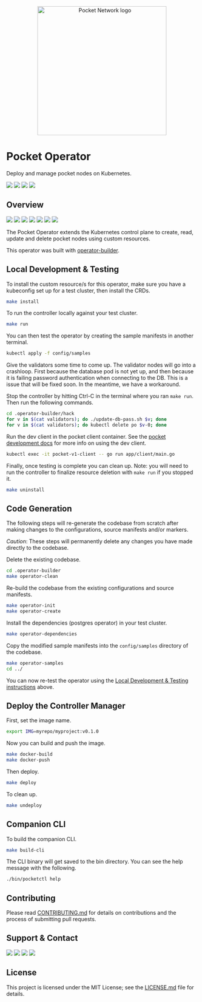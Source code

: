 <div align="center">
  <a href="https://www.pokt.network">
    <img src="https://user-images.githubusercontent.com/16605170/74199287-94f17680-4c18-11ea-9de2-b094fab91431.png" alt="Pocket Network logo" width="340"/>
  </a>
</div>

# Pocket Operator

Deploy and manage pocket nodes on Kubernetes.

<div>
  <a  href="https://godoc.org/github.com/pokt-network/pocket-operator"><img src="https://img.shields.io/badge/godoc-reference-blue.svg"/></a>
  <a  href="https://goreportcard.com/report/github.com/pokt-network/pocket-operator"><img src="https://goreportcard.com/badge/github.com/pokt-network/pocket-operator"/></a>
  <a href="https://golang.org"><img  src="https://img.shields.io/badge/golang-v1.11-red.svg"/></a>
  <a  href="https://github.com/tools/godep" ><img src="https://img.shields.io/badge/godep-dependency-71a3d9.svg"/></a>
</div>

## Overview

<div>
    <a  href="https://github.com/pokt-network/pocket-operator/releases"><img src="https://img.shields.io/github/release-pre/pokt-network/pocket-operator.svg"/></a>
    <a  href="https://github.com/pokt-network/pocket-operator/pulse"><img src="https://img.shields.io/github/contributors/pokt-network/pocket-operator.svg"/></a>
    <a href="https://opensource.org/licenses/MIT"><img src="https://img.shields.io/badge/License-MIT-blue.svg"/></a>
    <a href="https://github.com/pokt-network/pocket-operator/pulse"><img src="https://img.shields.io/github/last-commit/pokt-network/pocket-operator.svg"/></a>
    <a href="https://github.com/pokt-network/pocket-operator/pulls"><img src="https://img.shields.io/github/issues-pr/pokt-network/pocket-operator.svg"/></a>
    <a href="https://github.com/pokt-network/pocket-operator/releases"><img src="https://img.shields.io/badge/platform-linux%20%7C%20windows%20%7C%20macos-pink.svg"/></a>
    <a href="https://github.com/pokt-network/pocket-operator/issues"><img src="https://img.shields.io/github/issues-closed/pokt-network/pocket-operator.svg"/></a>
</div>

The Pocket Operator extends the Kubernetes control plane to create, read, update
and delete pocket nodes using custom resources.

This operator was built with
[operator-builder](https://github.com/nukleros/operator-builder).

## Local Development & Testing

To install the custom resource/s for this operator, make sure you have a
kubeconfig set up for a test cluster, then install the CRDs.

```bash
make install
```

To run the controller locally against your test cluster.

```bash
make run
```

You can then test the operator by creating the sample manifests in another
terminal.

```bash
kubectl apply -f config/samples
```

Give the validators some time to come up.  The validator nodes will go into a
crashloop.  First because the database pod is not yet up, and then because it is
failing password authentication when connecting to the DB.  This is a issue that
will be fixed soon.  In the meantime, we have a workaround.

Stop the controller by hitting Ctrl-C in the terminal where you ran `make run`.
Then run the following commands.

```bash
cd .operator-builder/hack
for v in $(cat validators); do ./update-db-pass.sh $v; done
for v in $(cat validators); do kubectl delete po $v-0; done
```

Run the dev client in the pocket client container.  See the [pocket development
docs](https://github.com/pokt-network/pocket/tree/main/docs/development#running-localnet)
for more info on using the dev client.

```bash
kubectl exec -it pocket-v1-client -- go run app/client/main.go
```

Finally, once testing is complete you can clean up.  Note: you will need to run
the controller to finalize resource deletion with `make run` if you stopped it.

```bash
make uninstall
```

## Code Generation

The following steps will re-generate the codebase from scratch after making
changes to the configurations, source manifests and/or markers.

*Caution*: These steps will permanently delete any changes you have made
directly to the codebase.

Delete the existing codebase.

```bash
cd .operator-builder
make operator-clean
```

Re-build the codebase from the existing configurations and source manifests.

```bash
make operator-init
make operator-create
```

Install the dependencies (postgres operator) in your test cluster.

```bash
make operator-dependencies
```

Copy the modified sample manifests into the `config/samples` directory of the
codebase.

```bash
make operator-samples
cd ../
```

You can now re-test the operator using the [Local Development & Testing
instructions](#local-development-&-testing) above.

## Deploy the Controller Manager

First, set the image name.

```bash
export IMG=myrepo/myproject:v0.1.0
```

Now you can build and push the image.

```bash
make docker-build
make docker-push
```

Then deploy.

```bash
make deploy
```

To clean up.

```bash
make undeploy
```

## Companion CLI

To build the companion CLI.

```bash
make build-cli
```

The CLI binary will get saved to the bin directory.  You can see the help
message with the following.

```bash
./bin/pocketctl help
```

## Contributing

Please read [CONTRIBUTING.md](https://github.com/pokt-network/repo-template/blob/master/CONTRIBUTING.md) for details on contributions and the process of submitting pull requests.

## Support & Contact

<div>
  <a  href="https://twitter.com/poktnetwork" ><img src="https://img.shields.io/twitter/url/http/shields.io.svg?style=social"></a>
  <a href="https://t.me/POKTnetwork"><img src="https://img.shields.io/badge/Telegram-blue.svg"></a>
  <a href="https://www.facebook.com/POKTnetwork" ><img src="https://img.shields.io/badge/Facebook-red.svg"></a>
  <a href="https://research.pokt.network"><img src="https://img.shields.io/discourse/https/research.pokt.network/posts.svg"></a>
</div>

## License

This project is licensed under the MIT License; see the [LICENSE.md](LICENSE.md) file for details.

